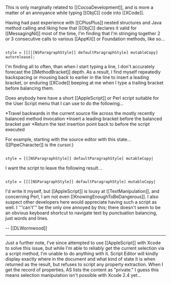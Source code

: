 

This is only marginally related to [[CocoaDevelopment]], and is more a matter of an annoyance while typing [[ObjC]] code into [[XCode]].

Having had past experience with [[CPlusPlus]] nested structures and Java method calling and liking how that [[ObjC]] declares it valid for [[MessagingNil]] most of the time, I'm finding that I'm stringing together 2 or 3 consecutive calls to various [[AppKit]] or Foundation methods, like so...

<code>
style = [[[[[NSParagraphStyle]] defaultParagraphStyle] mutableCopy] autorelease];
</code>

I'm finding all to often, than when I start typing a line, I don't accurately forecast the [[MethodBracket]] depth. As a result, I find myself repeatedly backspacing or mousing back to earlier in the line to insert a leading bracket, or enduring [[XCode]] beeping at me when I type a trailing bracket before balancing them.

Does anybody here have a short [[AppleScript]] or Perl script suitable for the User Script menu that I can use to do the following...


*Travel backwards in the current source file across the mostly recently balanced method invocation
*Insert a leading bracket before the balanced bracket pair
*Return the text insertion point back to before the script executed


For example, starting with the source editor with this state... ([[PipeCharacter]] is the cursor.)

<code>
style = [[[NSParagraphStyle]] defaultParagraphStyle] mutableCopy|
</code>

I want the script to leave the following result...

<code>
style = [[[[NSParagraphStyle]] defaultParagraphStyle] mutableCopy|
</code>

I'd write it myself, but [[AppleScript]] is lousy at [[TextManipulation]], and concerning Perl, I am not even [[KnowingEnoughToBeDangerous]]. I also suspect other developers here would appreciate having such a script as well. I '''can't''' be the only one annoyed by this; there doesn't seem to be an obvious keyboard shortcut to navigate text by punctuation balancing, just words and lines.

-- [[DLWormwood]]

----

Just a further note, I've since attempted to use [[AppleScript]] with Xcode to solve this issue, but while I'm able to reliably get the current selection via a script method, I'm unable to do anything with it. Script Editor will kindly display exactly where in the document and what kind of state it is when returned as the result, but refuses to script any property extraction. When I get the record of properties, AS lists the content as "private." I guess this means selection manipulation isn't possible with Xcode 2.4 yet...